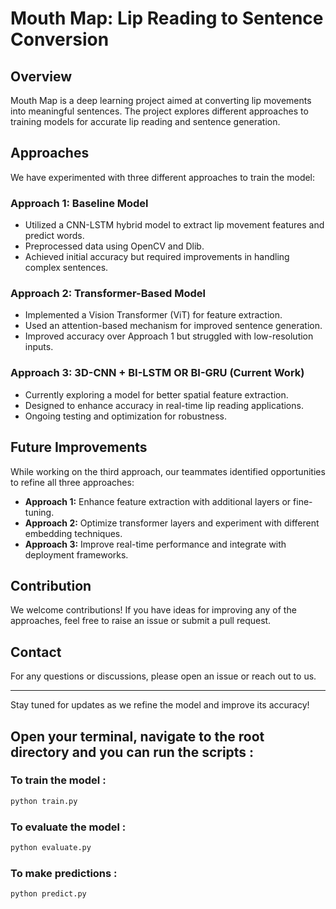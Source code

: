 # Mouth Map: Lip Reading to Sentence Conversion

## Overview
Mouth Map is a deep learning project aimed at converting lip movements into meaningful sentences. The project explores different approaches to training models for accurate lip reading and sentence generation. 

## Approaches
We have experimented with three different approaches to train the model:

### Approach 1: Baseline Model
- Utilized a CNN-LSTM hybrid model to extract lip movement features and predict words.
- Preprocessed data using OpenCV and Dlib.
- Achieved initial accuracy but required improvements in handling complex sentences.

### Approach 2: Transformer-Based Model
- Implemented a Vision Transformer (ViT) for feature extraction.
- Used an attention-based mechanism for improved sentence generation.
- Improved accuracy over Approach 1 but struggled with low-resolution inputs.

### Approach 3: 3D-CNN + BI-LSTM OR BI-GRU (Current Work)
- Currently exploring a model for better spatial feature extraction.
- Designed to enhance accuracy in real-time lip reading applications.
- Ongoing testing and optimization for robustness.

## Future Improvements
While working on the third approach, our teammates identified opportunities to refine all three approaches:
- **Approach 1:** Enhance feature extraction with additional layers or fine-tuning.
- **Approach 2:** Optimize transformer layers and experiment with different embedding techniques.
- **Approach 3:** Improve real-time performance and integrate with deployment frameworks.

## Contribution
We welcome contributions! If you have ideas for improving any of the approaches, feel free to raise an issue or submit a pull request.

## Contact
For any questions or discussions, please open an issue or reach out to us.

---

Stay tuned for updates as we refine the model and improve its accuracy!

## Open your terminal, navigate to the root directory and you can run the scripts :

### To train the model :

```bash
python train.py
```

### To evaluate the model :

```bash
python evaluate.py
```

### To make predictions :

```bash
python predict.py
```



